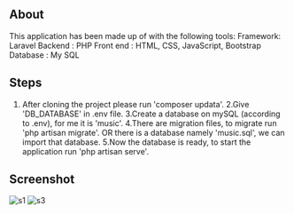
About
------------------------------------------------------------------------------------
This application has been made up of with the following tools:
    Framework:  Laravel
    Backend  : PHP
    Front end : HTML, CSS, JavaScript, Bootstrap
    Database : My SQL

Steps
------------------------------------------------------------------------------------
1. After cloning the project please run 'composer updata'.
2.Give 'DB_DATABASE' in .env file.
3.Create a database on mySQL (according to .env), for me it is 'music'.
4.There are migration files, to migrate run 'php artisan migrate'.
OR
there is a database namely 'music.sql', we can import that database.
5.Now the database is ready, to start the application run 'php artisan serve'.

Screenshot
--------------------------------------------------------------------------------------
![s1](https://user-images.githubusercontent.com/86314182/177190052-812ece2b-e259-4c0d-824c-3fbbdc8b6867.png)
![s3](https://user-images.githubusercontent.com/86314182/177190418-f47e8016-d7e2-4b86-8d18-b6ca697d3c5b.png)
